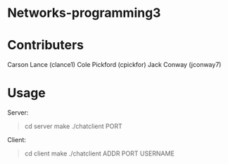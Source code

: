 # Networks-programming3

# Contributers
Carson Lance (clance1)
Cole Pickford (cpickfor)
Jack Conway (jconway7)

# Usage

Server:
> cd server
> make
> ./chatclient PORT

Client:
> cd client
> make
> ./chatclient ADDR PORT USERNAME